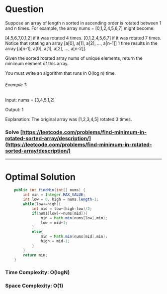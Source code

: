 # Question  
Suppose an array of length n sorted in ascending order is rotated between 1 and n times. For example, the array nums = [0,1,2,4,5,6,7] might become:

[4,5,6,7,0,1,2] if it was rotated 4 times.
[0,1,2,4,5,6,7] if it was rotated 7 times.
Notice that rotating an array [a[0], a[1], a[2], ..., a[n-1]] 1 time results in the array [a[n-1], a[0], a[1], a[2], ..., a[n-2]].

Given the sorted rotated array nums of unique elements, return the minimum element of this array.

You must write an algorithm that runs in O(log n) time.

 

###### Example 1:

Input: nums = [3,4,5,1,2]

Output: 1

Explanation: The original array was [1,2,3,4,5] rotated 3 times.

### Solve [https://leetcode.com/problems/find-minimum-in-rotated-sorted-array/description/](https://leetcode.com/problems/find-minimum-in-rotated-sorted-array/description/)

***   


# Optimal Solution  

``` java
    public int findMin(int[] nums) {
        int min = Integer.MAX_VALUE;
        int low = 0, high = nums.length-1;
        while(low<=high){
            int mid = low+(high-low)/2;
            if(nums[low]<=nums[mid]){
                min = Math.min(nums[low],min);
                low = mid+1;
            }
            else{
                min = Math.min(nums[mid],min);
                high = mid-1;
            }
        }
        return min;
    }
```
### Time Complexity: O(logN)  
### Space Complexity: O(1) 